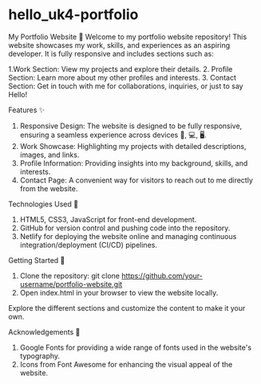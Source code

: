 # hello_uk4-portfolio

My Portfolio Website 🌟
Welcome to my portfolio website repository! This website showcases my work, skills, and experiences as an aspiring developer. It is fully responsive and includes sections such as:

1.Work Section: View my projects and explore their details.
2. Profile Section: Learn more about my other profiles and interests.
3. Contact Section: Get in touch with me for collaborations, inquiries, or just to say Hello!

Features ✨
1. Responsive Design: The website is designed to be fully responsive, ensuring a seamless experience across devices 📲, 💻, 🖥️.
2. Work Showcase: Highlighting my projects with detailed descriptions, images, and links.
3. Profile Information: Providing insights into my background, skills, and interests.
4. Contact Page: A convenient way for visitors to reach out to me directly from the website.

Technologies Used 🚀
1. HTML5, CSS3, JavaScript for front-end development.
2. GitHub for version control and pushing code into the repository.
3. Netlify for deploying the website online and managing continuous integration/deployment (CI/CD) pipelines.

Getting Started 🎉
1. Clone the repository: git clone https://github.com/your-username/portfolio-website.git
2. Open index.html in your browser to view the website locally.

Explore the different sections and customize the content to make it your own.

Acknowledgements 🙌
1. Google Fonts for providing a wide range of fonts used in the website's typography.
2. Icons from Font Awesome for enhancing the visual appeal of the website.
